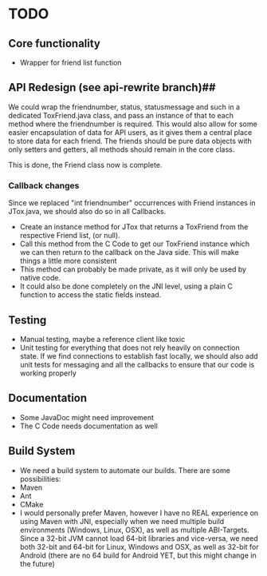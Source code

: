 TODO
========

## Core functionality ##
- Wrapper for friend list function

## API Redesign (see api-rewrite branch)##

We could wrap the friendnumber, status, statusmessage and such in a dedicated ToxFriend.java class, and pass 
an instance of that to each method where the friendnumber is required. This would also allow for some easier 
encapsulation of data for API users, as it gives them a central place to store data for each friend. The 
friends should be pure data objects with only setters and getters, all methods should remain in the core 
class.

This is done, the Friend class now is complete.

### Callback changes ###
Since we replaced "int friendnumber" occurrences with Friend instances in JTox.java, we should also do so in all Callbacks.

- Create an instance method for JTox that returns a ToxFriend from the respective Friend list, (or null).
- Call this method from the C Code to get our ToxFriend instance which we can then return to the callback on the Java side. This will make things a little more consistent
- This method can probably be made private, as it will only be used by native code.
- It could also be done completely on the JNI level, using a plain C function to access the static fields instead.

## Testing ##
- Manual testing, maybe a reference client like toxic
- Unit testing for everything that does not rely heavily on connection state. If we find connections to 
establish fast locally, we should also add unit tests for messaging and all the callbacks to ensure that our 
code is working properly

## Documentation ##
- Some JavaDoc might need improvement
- The C Code needs documentation as well

## Build System ##
- We need a build system to automate our builds. There are some possibilities:
- Maven
- Ant
- CMake
- I would personally prefer Maven, however I have no REAL experience on using Maven with JNI, especially when 
we need multiple build environments (Windows, Linux, OSX), as well as multiple ABI-Targets. Since a 32-bit 
JVM cannot load 64-bit libraries and vice-versa, we need both 32-bit and 64-bit for Linux, Windows and OSX, 
as well as 32-bit for Android (there are no 64 build for Android YET, but this might change in the future)
